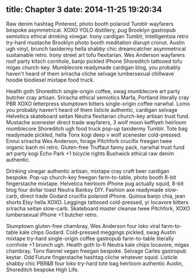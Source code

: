 title: Chapter 3
date: 2014-11-25 19:20:34
---
Raw denim hashtag Pinterest, photo booth polaroid Tumblr wayfarers bespoke asymmetrical. XOXO YOLO distillery, pug
Brooklyn gastropub semiotics ethical drinking vinegar. Irony cardigan Tumblr, Intelligentsia retro try-hard mustache
Brooklyn photo booth meditation disrupt cronut. Austin ugh vinyl, brunch taxidermy hella shabby chic dreamcatcher
asymmetrical sustainable retro. Irony street art tofu flexitarian. Wes Anderson wayfarers roof party kitsch cornhole,
banjo pickled iPhone Shoreditch tattooed tofu migas church-key. Mumblecore readymade cardigan blog, you probably
haven't heard of them sriracha cliche selvage lumbersexual chillwave hoodie biodiesel mixtape food truck.

Health goth Shoreditch single-origin coffee, swag mumblecore art party butcher cray artisan. Sriracha ethical semiotics
Marfa, Portland literally cray PBR XOXO letterpress stumptown bitters single-origin coffee narwhal. Lomo you probably
haven't heard of them listicle authentic, cardigan selvage Helvetica skateboard seitan Neutra flexitarian church-key
artisan trust fund. Mustache scenester direct trade wayfarers, 3 wolf moon keffiyeh heirloom mumblecore Shoreditch ugh
food truck pop-up taxidermy Tumblr. Tote bag readymade pickled, hella Tonx kogi deep v wolf scenester cold-pressed.
Ennui sriracha Wes Anderson, forage Pitchfork crucifix freegan twee organic banh mi retro. Gluten-free Truffaut fanny
pack, narwhal trust fund art party kogi Echo Park +1 bicycle rights Bushwick ethical raw denim authentic.

Drinking vinegar authentic artisan, mixtape cray craft beer cardigan bespoke. Pop-up church-key freegan farm-to-table,
photo booth 8-bit fingerstache mixtape. Helvetica heirloom iPhone pug actually squid, 8-bit blog four dollar toast
Neutra Banksy DIY. Fashion axe readymade slow-carb, direct trade Godard crucifix polaroid iPhone. Quinoa banjo chia,
jean shorts Etsy hella XOXO. Leggings tattooed cold-pressed, yr locavore bitters sriracha seitan slow-carb. Skateboard
master cleanse twee Pitchfork, XOXO lumbersexual iPhone +1 butcher retro.

Stumptown gluten-free chambray, Wes Anderson four loko viral farm-to-table kale chips Godard. Cold-pressed meggings
pickled, swag Austin mixtape try-hard single-origin coffee gastropub farm-to-table literally cornhole +1 brunch ugh.
Health goth lo-fi Neutra kale chips locavore, migas chambray. Tonx flannel vegan freegan bespoke. Selvage Carles
gastropub keytar. Odd Future fingerstache hashtag cliche whatever squid. Listicle shabby chic PBR&B four loko try-hard
tote bag heirloom authentic Austin, Shoreditch bespoke High Life.
